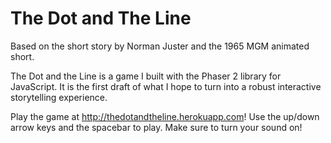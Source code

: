 # The Dot and The Line
Based on the short story by Norman Juster and the 1965 MGM animated short.

The Dot and the Line is a game I built with the Phaser 2 library for JavaScript. It is the first draft of what I hope to turn into a robust interactive storytelling experience.

Play the game at http://thedotandtheline.herokuapp.com! Use the up/down arrow keys and the spacebar to play.
Make sure to turn your sound on!

